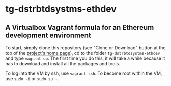 # tg-dstrbtdsystms-ethdev

## A Virtualbox Vagrant formula for an Ethereum development environment

To start, simply clone this repository (see "Clone or Download" button at the top of the [project's home page](https://github.com/zuhlke/tg-dstrbtdsystms-ethdev)), cd to the folder `tg-dstrbtdsystms-ethdev` and type `vagrant up`. The first time you do this, it will take a while because it has to download and install all the packages and tools.

To log into the VM by ssh, use `vagrant ssh`. To become root within the VM, use `sudo -i` or `sudo su -`.